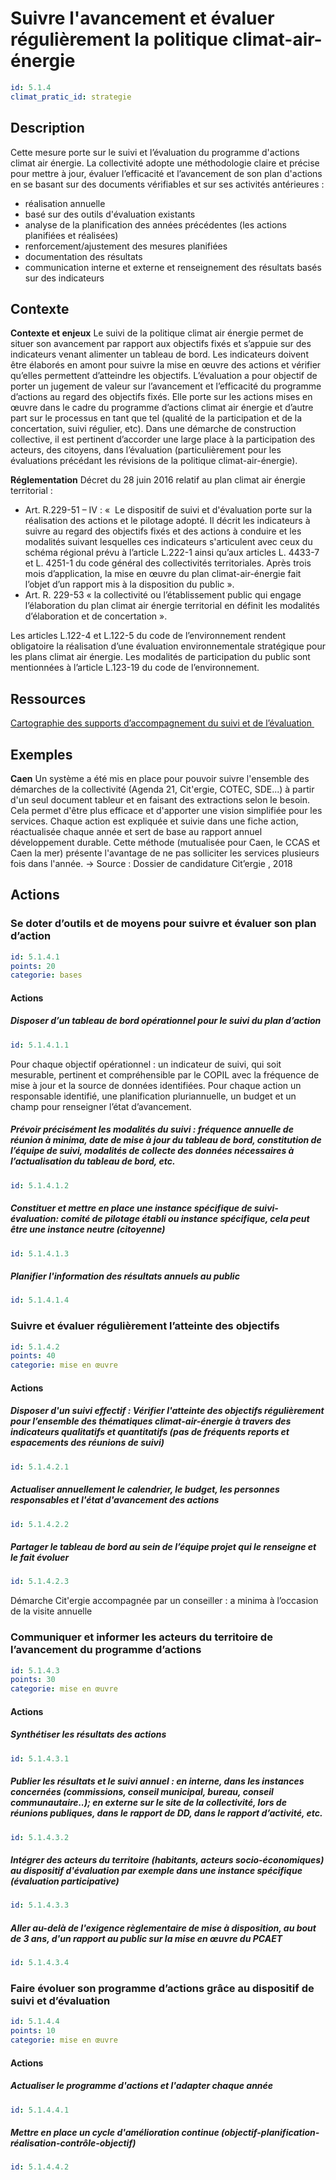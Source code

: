 # Suivre l'avancement et évaluer régulièrement la politique climat-air-énergie
```yaml
id: 5.1.4
climat_pratic_id: strategie
```
## Description
Cette mesure porte sur le suivi et l’évaluation du programme d'actions climat air énergie.
La collectivité adopte une méthodologie claire et précise pour mettre à jour, évaluer l’efficacité et l’avancement de son plan d'actions en se basant sur des documents vérifiables et sur ses activités antérieures :
- réalisation annuelle
- basé sur des outils d'évaluation existants
- analyse de la planification des années précédentes (les actions planifiées et réalisées)
- renforcement/ajustement des mesures planifiées
- documentation des résultats
- communication interne et externe et renseignement des résultats basés sur des indicateurs

## Contexte
**Contexte et enjeux**
Le suivi de la politique climat air énergie permet de situer son avancement par rapport aux objectifs fixés et s’appuie sur des indicateurs venant alimenter un tableau de bord. Les indicateurs doivent être élaborés en amont pour suivre la mise en œuvre des actions et vérifier qu’elles permettent d’atteindre les objectifs.
L’évaluation a pour objectif de porter un jugement de valeur sur l’avancement et l’efficacité du programme d’actions au regard des objectifs fixés. Elle porte sur les actions mises en œuvre dans le cadre du programme d’actions climat air énergie et d’autre part sur le processus en tant que tel (qualité de la participation et de la concertation, suivi régulier, etc). Dans une démarche de construction collective, il est pertinent d’accorder une large place à la participation des acteurs, des citoyens, dans l’évaluation (particulièrement pour les évaluations précédant les révisions de la politique climat-air-énergie).

**Réglementation**
Décret du 28 juin 2016 relatif au plan climat air énergie territorial :

- Art. R.229-51 – IV : «  Le dispositif de suivi et d'évaluation porte sur la réalisation des actions et le pilotage adopté. Il décrit les indicateurs à suivre au regard des objectifs fixés et des actions à conduire et les modalités suivant lesquelles ces indicateurs s'articulent avec ceux du schéma régional prévu à l’article L.222-1 ainsi qu’aux articles L. 4433-7 et L. 4251-1 du code général des collectivités territoriales. Après trois mois d’application, la mise en œuvre du plan climat-air-énergie fait l’objet d’un rapport mis à la disposition du public ».
- Art. R. 229-53 « la collectivité ou l’établissement public qui engage l’élaboration du plan climat air énergie territorial en définit les modalités d’élaboration et de concertation ».

Les articles L.122-4 et L.122-5 du code de l’environnement rendent obligatoire la réalisation d’une évaluation environnementale stratégique pour les plans climat air énergie. Les modalités de participation du public sont mentionnées à l’article L.123-19 du code de l’environnement.

## Ressources
<a href="http://www.territoires-climat.ademe.fr/sites/default/files/Cartographie_supports%20d%27accompagnement_suivi%20et%20%C3%A9valuation_0.pdf">Cartographie des supports d’accompagnement du suivi et de l’évaluation </a>

## Exemples
**Caen**
Un système a été mis en place pour pouvoir suivre l'ensemble des démarches de la collectivité (Agenda 21, Cit'ergie, COTEC, SDE...) à partir d'un seul document tableur et en faisant des extractions selon le besoin. Cela permet d'être plus efficace et d'apporter une vision simplifiée pour les services. Chaque action est expliquée et suivie dans une fiche action, réactualisée chaque année et sert de base au rapport annuel développement durable.
Cette méthode (mutualisée pour Caen, le CCAS et Caen la mer) présente l'avantage de ne pas solliciter les services plusieurs fois dans l'année.
→ Source : Dossier de candidature Cit’ergie , 2018

## Actions
### Se doter d’outils et de moyens pour suivre et évaluer son plan d’action
```yaml
id: 5.1.4.1
points: 20
categorie: bases
```

#### Actions
##### Disposer d’un tableau de bord opérationnel pour le suivi du plan d’action
```yaml
id: 5.1.4.1.1
```
Pour chaque objectif opérationnel : un indicateur de suivi, qui soit mesurable, pertinent et compréhensible par le COPIL avec la fréquence de mise à jour et la source de données identifiées.
Pour chaque action un responsable identifié, une planification pluriannuelle, un budget et un champ pour renseigner l’état d’avancement.

##### Prévoir précisément les modalités du suivi : fréquence annuelle de réunion à minima, date de mise à jour du tableau de bord, constitution de l’équipe de suivi, modalités de collecte des données nécessaires à l’actualisation du tableau de bord, etc.
```yaml
id: 5.1.4.1.2
```

##### Constituer et mettre en place une instance spécifique de suivi-évaluation: comité de pilotage établi ou instance spécifique, cela peut être une instance neutre (citoyenne)
```yaml
id: 5.1.4.1.3
```

##### Planifier l'information des résultats annuels au public
```yaml
id: 5.1.4.1.4
```


### Suivre et évaluer régulièrement l’atteinte des objectifs
```yaml
id: 5.1.4.2
points: 40
categorie: mise en œuvre
```
#### Actions
##### Disposer d'un suivi effectif : Vérifier l'atteinte des objectifs régulièrement pour l’ensemble des thématiques climat-air-énergie à travers des indicateurs qualitatifs et quantitatifs (pas de fréquents reports et espacements des réunions de suivi)
```yaml
id: 5.1.4.2.1
```

##### Actualiser annuellement le calendrier, le budget, les personnes responsables et l'état d'avancement des actions
```yaml
id: 5.1.4.2.2
```

##### Partager le tableau de bord au sein de l’équipe projet qui le renseigne et le fait évoluer
```yaml
id: 5.1.4.2.3
```
Démarche Cit'ergie accompagnée par un conseiller : a minima à l’occasion de la visite annuelle

### Communiquer et informer les acteurs du territoire de l’avancement du programme d’actions
```yaml
id: 5.1.4.3
points: 30
categorie: mise en œuvre
```
#### Actions
##### Synthétiser les résultats des actions
```yaml
id: 5.1.4.3.1
```

##### Publier les résultats et le suivi annuel : en interne, dans les instances concernées (commissions, conseil municipal, bureau, conseil communautaire..); en externe sur le site de la collectivité, lors de réunions publiques, dans le rapport de DD, dans le rapport d’activité, etc.
```yaml
id: 5.1.4.3.2
```

##### Intégrer des acteurs du territoire (habitants, acteurs socio-économiques) au dispositif d'évaluation par exemple dans une instance spécifique (évaluation participative)
```yaml
id: 5.1.4.3.3
```

##### Aller au-delà de l'exigence règlementaire de mise à disposition, au bout de 3 ans, d'un rapport au public sur la mise en œuvre du PCAET
```yaml
id: 5.1.4.3.4
```


### Faire évoluer son programme d’actions grâce au dispositif de suivi et d’évaluation
```yaml
id: 5.1.4.4
points: 10
categorie: mise en œuvre
```
#### Actions
##### Actualiser le programme d'actions et l'adapter chaque année
```yaml
id: 5.1.4.4.1
```

##### Mettre en place un cycle d'amélioration continue (objectif-planification-réalisation-contrôle-objectif)
```yaml
id: 5.1.4.4.2
```
